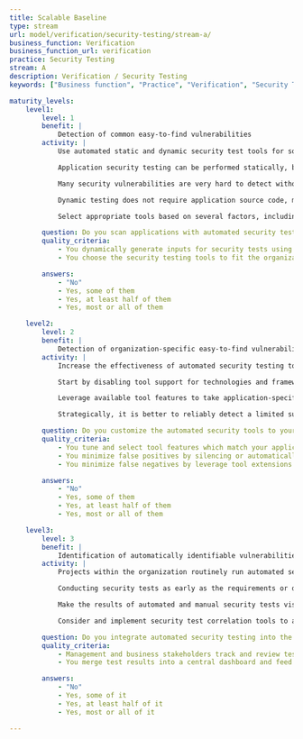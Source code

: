 ```yaml
---
title: Scalable Baseline
type: stream
url: model/verification/security-testing/stream-a/
business_function: Verification
business_function_url: verification
practice: Security Testing
stream: A
description: Verification / Security Testing
keywords: ["Business function", "Practice", "Verification", "Security Testing"]

maturity_levels:
    level1:
        level: 1
        benefit: |
            Detection of common easy-to-find vulnerabilities
        activity: |
            Use automated static and dynamic security test tools for software, resulting in more efficient security testing and higher quality results. Progressively increase the frequency of security tests and extend code coverage.

            Application security testing can be performed statically, by inspecting an application's source code without running it, or dynamically by simply observing the application's behavior in response to various input conditions. The former approach is often referred to as Static Application Security Testing (SAST), the latter as Dynamic Application Security Testing (DAST). A hybrid approach, known as Interactive Application Security Testing (IAST), combines the strengths of both approaches (at the cost of additional overhead) by dynamically testing automatically instrumented applications, allowing accurate monitoring of the application's internal state in response to external input.

            Many security vulnerabilities are very hard to detect without carefully inspecting the source code. While this is ideally performed by expert or peer review, it is a slow and expensive task. Although "noisier" and frequently less accurate than expert-led reviews, automated SAST tools are cheaper, much faster, and more consistent than humans. A number of commercial and free tools are able to efficiently detect sufficiently important bugs and vulnerabilities in large code bases.

            Dynamic testing does not require application source code, making it ideal for cases where source code is not available. It also identifies concrete instances of vulnerabilities. Due to its "black-box" approach , without instrumentation, it is more likely to uncover shallow bugs. Dynamic testing tools need a large source of test data whose manual test generation is prohibitive. Many tools exist which generate suitable test data automatically, leading to more efficient security testing and higher quality results.

            Select appropriate tools based on several factors, including depth and accuracy of inspection, robustness and accuracy of security test cases, available integrations with other tools, usage and cost model, etc. When selecting tools, use input from security-savvy technical staff as well as developers and development managers and review results with stakeholders.

        question: Do you scan applications with automated security testing tools?
        quality_criteria:
            - You dynamically generate inputs for security tests using automated tools
            - You choose the security testing tools to fit the organization's architecture and technology stack, and balance depth and accuracy of inspection with usability of findings to the organization

        answers:
            - "No"
            - Yes, some of them
            - Yes, at least half of them
            - Yes, most or all of them

    level2:
        level: 2
        benefit: |
            Detection of organization-specific easy-to-find vulnerabilities
        activity: |
            Increase the effectiveness of automated security testing tools by tuning and customizing them for your particular technology stacks and applications. Automated security testing tools have 2 important characteristics: Their false positive rate, i.e. the non-existent bugs and vulnerabilities they incorrectly report; their false negative rate, i.e. actual bugs and vulnerabilities which they fail to detect. As you mature in your use of automated testing tools, you strive to minimize their false positive and false negative rates. This maximizes the time development teams spend reviewing and addressing real security issues in their applications, and reduces the friction typically associated with using untuned automated security analysis tools.

            Start by disabling tool support for technologies and frameworks you do not use and target specific versions where possible. This will increase execution speed and reduce the number spurious results reported. Rely on security tool champions or shared security teams to pilot the tools in coordination with a select group of motivated development teams. This will identify likely false positive findings to ignore or remove from the tools' output. Identify specific security issues and anti-patterns and favor the best tool for detecting them.

            Leverage available tool features to take application-specific and organizational coding styles, as well as technical standards into account. Many automated static analysis tools allow users to write their own rules or customize default analysis rules to the specific software interfaces in the project under test for improved accuracy and depth of coverage. For example, potentially dangerous input (aka tainted) can be marked as safe after it flows through a designated custom sanitization method.

            Strategically, it is better to reliably detect a limited subset of security issues via automated tooling, and incrementally extend coverage than attempting to detect all known issues immediately. Once the tools have been sufficiently tuned, they can be made available to a more development teams. It is important to continuously monitor their perceived efficacy among development teams. In more advanced forms, machine learning techniques can be adopted to identify and automatically filter out likely false positives at scale.

        question: Do you customize the automated security tools to your applications and technology stacks?
        quality_criteria:
            - You tune and select tool features which match your application or technology stack
            - You minimize false positives by silencing or automatically filter irrelevant warnings or low probability findings
            - You minimize false negatives by leverage tool extensions or DSLs to customize tools for your application or organizational standards

        answers:
            - "No"
            - Yes, some of them
            - Yes, at least half of them
            - Yes, most or all of them

    level3:
        level: 3
        benefit: |
            Identification of automatically identifiable vulnerabilities in earliest possible stages
        activity: |
            Projects within the organization routinely run automated security tests and review results during development. Configure security testing tools to automatically run as part of the build and deploy process to make this scalable with low overhead. Inspect findings as they occur.

            Conducting security tests as early as the requirements or design phases can be beneficial. While traditionally used for functional test cases, this type of test-driven development approach involves identifying and running relevant security test cases early in the development cycle. With the automatic execution of security test cases, projects enter the implementation phase with a number of failing tests for the non-existent functionality. Implementation is complete when all the tests pass. This provides a clear, upfront goal for developers early in the development cycle, lowering risk of release delays due to security concerns or forced acceptance of risk to meet project deadlines.

            Make the results of automated and manual security tests visible via dashboards, and routinely present them to management and business stakeholders (e.g. before each release) for review. If there are unaddressed findings that remain as accepted risks for the release, stakeholders and development managers work together to establish a concrete timeframe for addressing them. Continuously review and improve the quality of the security tests.

            Consider and implement security test correlation tools to automate the matching and merging of test results from dynamic, static, and interactive application scanners into one central dashboard, providing direct input towards Defect Management. Spread the knowledge of the created security tests and the results across the development team to improve security knowledge and awareness inside the organization.

        question: Do you integrate automated security testing into the build and deploy process?
        quality_criteria:
            - Management and business stakeholders track and review test results throughout the development cycle
            - You merge test results into a central dashboard and feed them into defect management

        answers:
            - "No"
            - Yes, some of it
            - Yes, at least half of it
            - Yes, most or all of it

---
```


